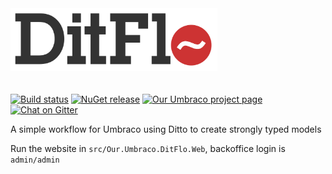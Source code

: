 <img height="100" src="docs/assets/ditflo.jpg" style="margin-bottom: 20px">

[![Build status](https://img.shields.io/appveyor/ci/mattbrailsford/umbraco-ditflo.svg)](https://ci.appveyor.com/project/mattbrailsford/umbraco-ditflo)
[![NuGet release](https://img.shields.io/nuget/v/Our.Umbraco.DitFlo.svg)](https://www.nuget.org/packages/Our.Umbraco.DitFlo)
[![Our Umbraco project page](https://img.shields.io/badge/our-umbraco-orange.svg)](https://our.umbraco.org/projects/developer-tools/ditflo)
[![Chat on Gitter](https://img.shields.io/badge/gitter-join_chat-green.svg)](https://gitter.im/mattbrailsford/umbraco-ditflo)

A simple workflow for Umbraco using Ditto to create strongly typed models

Run the website in `src/Our.Umbraco.DitFlo.Web`, backoffice login is `admin/admin`
